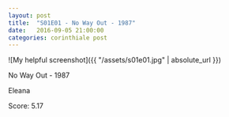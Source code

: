 ```yaml
---
layout: post
title:  "S01E01 - No Way Out - 1987"
date:   2016-09-05 21:00:00
categories: corinthiale post
---
```

![My helpful screenshot]({{ "/assets/s01e01.jpg" | absolute_url }})

No Way Out - 1987

Eleana

Score: 5.17
